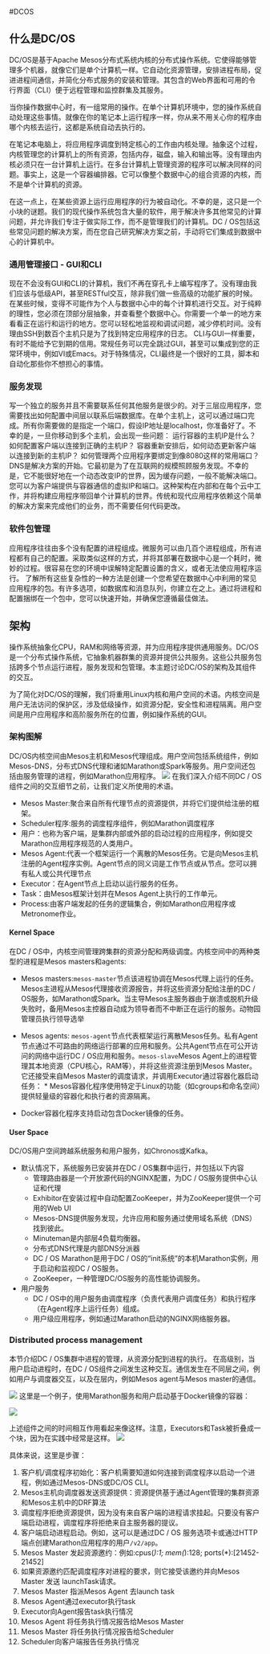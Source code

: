 #DCOS
## 什么是DC/OS
DC/OS是基于Apache Mesos分布式系统内核的分布式操作系统。它使得能够管理多个机器，就像它们是单个计算机一样。它自动化资源管理，安排进程布局，促进进程间通信，并简化分布式服务的安装和管理。其包含的Web界面和可用的令行界面（CLI）便于远程管理和监控群集及其服务。

当你操作数据中心时，有一组常用的操作。在单个计算机环境中，您的操作系统自动处理这些事情。就像在你的笔记本上运行程序一样，你从来不用关心你的程序由哪个内核去运行，这都是系统自动去执行的。

在笔记本电脑上，将应用程序调度到特定核心的工作由内核处理。抽象这个过程，内核管理您的计算机上的所有资源，包括内存，磁盘，输入和输出等。没有理由内核必须只在一台计算机上运行。在多台计算机上管理资源的程序可以解决同样的问题。事实上，这是一个容器编排器。它可以像整个数据中心的组合资源的内核，而不是单个计算机的资源。

在这一点上，在某些资源上运行应用程序的行为被自动化。不幸的是，这只是一个小块的谜题。我们的现代操作系统包含大量的软件，用于解决许多其他常见的计算问题，并允许我们专注于做实际工作，而不是管理我们的计算机。DC / OS包括这些常见问题的解决方案，而在您自己研究解决方案之前，手动将它们集成到数据中心的计算机中。

### 通用管理接口 - GUI和CLI
现在不会没有GUI和CLI的计算机，我们不再在穿孔卡上编写程序了。没有理由我们应该与低级API，甚至RESTful交互，除非我们做一些高级的功能扩展的时候。
在某些时候，变得不可能作为个人与数据中心中的每个计算机进行交互。对于纯粹的理性，您必须在顶部分层抽象，并查看整个数据中心。你需要一个单一的地方来看看正在运行和运行的地方。您可以轻松地监视和调试问题，减少停机时间。没有理由SSH到数百个主机只是为了找到特定应用程序的日志。
CLI与GUI一样重要，有时不能给予它到期的信用。常规任务可以完全跳过GUI，甚至可以集成到您的正常环境中，例如VI或Emacs。对于特殊情况，CLI最终是一个很好的工具，脚本和自动化那些你不想担心的事情。

### 服务发现
写一个独立的服务并且不需要联系任何其他服务是很少的。对于三层应用程序，您需要找出如何配置中间层以联系后端数据库。在单个主机上，这可以通过端口完成。所有你需要做的是指定一个端口，假设IP地址是localhost，你准备好了。不幸的是，一旦你移动到多个主机，会出现一些问题：
		运行容器的主机IP是什么？
		如何配置客户端以连接到正确的主机IP？
		容器重新安排后，如何动态更新客户端以连接到新的主机IP？
		如何管理两个应用程序要绑定到像8080这样的常用端口？
DNS是解决方案的开始。它最初是为了在互联网的规模照顾服务发现。不幸的是，它不能很好地在一个动态改变IP的世界，因为缓存问题，一般不能解决端口。
您可以为客户端提供与容器通信的虚拟IP和端口。这种架构在内部和在每个云中工作，并将构建应用程序带回单个计算机的世界。传统和现代应用程序依赖这个简单的解决方案来完成他们的业务，而不需要任何代码更改。

### 软件包管理
应用程序往往由多个没有配置的进程组成。微服务可以由几百个进程组成，所有进程都有自己的配置。采取类似这样的方式，并将其部署在数据中心是一个耗时，微妙的过程。很容易在您的环境中误解特定配置设置的含义，或者无法使应用程序运行。
了解所有这些复杂性的一种方法是创建一个您希望在数据中心中利用的常见应用程序的包。有许多选项，如数据库和消息队列，你建立在之上。通过将进程和配置捆绑在一个包中，您可以快速开始，并确保您遵循最佳做法。

## 架构
操作系统抽象化CPU，RAM和网络等资源，并为应用程序提供通用服务。DC/OS是一个分布式操作系统，它抽象机器群集的资源并提供公共服务。这些公共服务包括跨多个节点运行进程，服务发现和包管理。本主题讨论DC/OS的架构及其组件的交互。

为了简化对DC/OS的理解，我们将重用Linux内核和用户空间的术语。内核空间是用户无法访问的保护区，涉及低级操作，如资源分配，安全性和进程隔离。用户空间是用户应用程序和高阶服务所在的位置，例如操作系统的GUI。

### 架构图解
DC/OS内核空间由Mesos主机和Mesos代理组成。用户空间包括系统组件，例如Mesos-DNS，分布式DNS代理和诸如Marathon或Spark等服务。用户空间还包括由服务管理的进程，例如Marathon应用程序。
![](https://docs.mesosphere.com/wp-content/uploads/2016/06/dcos-architecture-100000ft-4.png)
在我们深入介绍不同DC / OS组件之间的交互细节之前，让我们定义所使用的术语。
		
* Mesos Master:聚合来自所有代理节点的资源提供，并将它们提供给注册的框架。
* Scheduler程序:服务的调度程序组件，例如Marathon调度程序
* 	用户：也称为客户端，是集群内部或外部的启动过程的应用程序，例如提交Marathon应用程序规范的人类用户。
* Mesos Agent:代表一个框架运行一个离散的Mesos任务。它是向Mesos主机注册的Agent程序实例。Agent节点的同义词是工作节点或从节点。您可以拥有私人或公共代理节点
* Executor：在Agent节点上启动以运行服务的任务。
* Task：由Mesos框架计划并在Mesos Agent上执行的工作单元。
* 	Process:由客户端发起的任务的逻辑集合，例如Marathon应用程序或Metronome作业。

#### Kernel Space
在DC / OS中，内核空间管理跨集群的资源分配和两级调度。内核空间中的两种类型的进程是Mesos masters和agents:

* Mesos masters:`mesos-master`节点该进程协调在Mesos代理上运行的任务。Mesos主进程从Mesos代理接收资源报告，并将这些资源分配给注册的DC / OS服务，如Marathon或Spark。当主导Mesos主服务器由于崩溃或脱机升级失败时，备用Mesos主控器自动成为领导者而不中断正在运行的服务。动物园管理员执行领导选举

* Mesos agents: `mesos-agent`节点代表框架运行离散Mesos任务。私有Agent节点通过不可路由的网络运行部署的应用和服务。公共Agent节点在可公开访问的网络中运行DC / OS应用和服务。`mesos-slave`Mesos Agent上的进程管理其本地资源（CPU核心，RAM等），并将这些资源注册到Mesos Master。它还接受来自Mesos Master的调度请求，并调用Executor通过容器化器启动任务： 
	   *  Mesos容器化程序使用特定于Linux的功能（如cgroups和命名空间）提供轻量级的容器化和执行者的资源隔离。
 * Docker容器化程序支持启动包含Docker镜像的任务。

#### User Space 
DC/OS用户空间跨越系统服务和用户服务，如Chronos或Kafka。

-  默认情况下，系统服务已安装并在DC / OS集群中运行，并包括以下内容
	* 管理路由器是一个开放源代码的NGINX配置，为DC / OS服务提供中心认证和代理
	* Exhibitor在安装过程中自动配置ZooKeeper，并为ZooKeeper提供一个可用的Web UI
	* Mesos-DNS提供服务发现，允许应用和服务通过使用域名系统（DNS）找到彼此。
	* Minuteman是内部层4负载均衡器。
	* 分布式DNS代理是内部DNS分派器
	* 	DC / OS Marathon是用于DC / OS的“init系统”的本机Marathon实例，用于启动和监视DC / OS服务。
	*  ZooKeeper，一种管理DC/OS服务的高性能协调服务。
- 用户服务
	* 	DC / OS中的用户服务由调度程序（负责代表用户调度任务）和执行程序（在Agent程序上运行任务）组成。
	*  用户级应用程序，例如通过Marathon启动的NGINX网络服务器。
	
### Distributed process management
本节介绍DC / OS集群中进程的管理，从资源分配到进程的执行。
在高级别，当用户启动进程时，在DC / OS组件之间发生这种交互。通信发生在不同层之间，例如用户与调度器交互，以及在层内，例如Mesos agent与Mesos master的通信。

![](https://docs.mesosphere.com/wp-content/uploads/2016/06/dcos-architecture-distributed-process-management-concept-4-800x504@2x.png)
这里是一个例子，使用Marathon服务和用户启动基于Docker镜像的容器：

![](https://docs.mesosphere.com/wp-content/uploads/2016/06/dcos-architecture-distributed-process-management-example-5-800x458@2x.png)

上述组件之间的时间相互作用看起来像这样。注意，Executors和Task被折叠成一个块，因为在实践中经常是这样。
![](https://docs.mesosphere.com/wp-content/uploads/2016/06/dcos-architecture-distributed-process-management-seq-diagram-4-1200x726@2x.png)

具体来说，这里是步骤：

1.  客户机/调度程序初始化：客户机需要知道如何连接到调度程序以启动一个进程，例如通过Mesos-DNS或DC/OS CLI。
2. Mesos主机向调度器发送资源提供：资源提供基于通过Agent管理的集群资源和Mesos主机中的DRF算法
3. 调度程序拒绝资源提供，因为没有来自客户端的进程请求挂起。只要没有客户端启动进程，调度程序将拒绝来自主服务器的提议。
4. 客户端启动进程启动。例如，这可以是通过DC / OS 服务选项卡或通过HTTP端点创建Marathon应用程序的用户`/v2/app`。
5. Mesos Master 发起资源邀约：例如:cpus(*):1; mem(*):128; ports(*):[21452-21452]
6. 如果资源邀约匹配调度程序对进程的要求，则它接受该邀约并向Mesos Master 发送 launchTask请求。
7. Mesos Master 指派Mesos Agent 去launch task
8. Mesos  Agent通过executor执行task
9. Executor向Agent报告task执行情况
10. Mesos Agent 将任务执行情况报告给Mesos Master
11. Mesos Master 将任务执行情况报告给Scheduler
12. Scheduler向客户端报告任务执行情况

